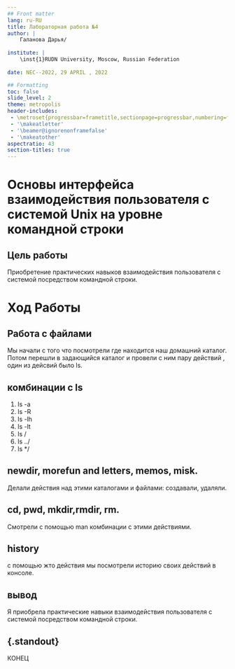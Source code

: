 ```yaml
---
## Front matter
lang: ru-RU
title: Лабораторная работа №4
author: |
	Галанова Дарья/
	
institute: |
	\inst{1}RUDN University, Moscow, Russian Federation
	
date: NEC--2022, 29 APRIL , 2022 

## Formatting
toc: false
slide_level: 2
theme: metropolis
header-includes: 
 - \metroset{progressbar=frametitle,sectionpage=progressbar,numbering=fraction}
 - '\makeatletter'
 - '\beamer@ignorenonframefalse'
 - '\makeatother'
aspectratio: 43
section-titles: true
---
```


# Основы интерфейса взаимодействия пользователя с системой Unix на уровне командной строки
## Цель работы

Приобретение практических навыков взаимодействия пользователя с системой посредством командной строки.

# Ход Работы

## Работа с файлами 

Мы начали с того что посмотрели где находится наш домашний каталог. Потом перешли в задающийся каталог и провели с ним пару действий , один из дейсвий было ls.

## комбинации с ls
1. ls -a
2. ls -R
3. ls -lh
4. ls -lt
5. ls /
6. ls ../
7. ls */

## newdir, morefun and letters, memos, misk. 

Делали действия над этими каталогами и файлами: создавали, удаляли.

## cd, pwd, mkdir,rmdir, rm.

Смотрели с помощью man комбинации с этими действиями.
## history
 
 с помощью жто действия мы посмотрели историю своих действий в консоле.


## вывод 

Я приобрела практические навыки взаимодействия пользователя с системой посредством командной строки.




## {.standout}

КОНЕЦ
